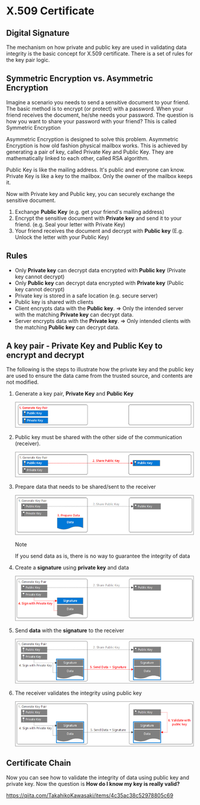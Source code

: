 # X.509 Certificate

## Digital Signature

The mechanism on how private and public key are used in validating data integrity is the basic concept for X.509 certificate.
There is a set of rules for the key pair logic.

## Symmetric Encryption vs. Asymmetric Encryption

Imagine a scenario you needs to send a sensitive document to your friend.  The basic method is to encrypt (or protect) with a password.  When your friend receives the document, he/she needs your password.  The question is how you want to share your password with your friend?  This is called Symmetric Encryption

Asymmetric Encryption is designed to solve this problem.  Asymmetric Encryption is how old fashion physical mailbox works.  This is achieved by generating a pair of key, called Private Key and Public Key.  They are mathematically linked to each other, called RSA algorithm.

Public Key is like the mailing address.  It's public and everyone can know.  
Private Key is like a key to the mailbox.  Only the owner of the mailbox keeps it.

Now with Private key and Public key, you can securely exchange the sensitive document.

1. Exchange **Public Key** (e.g. get your friend's mailing address)
1. Encrypt the sensitive document with **Private key** and send it to your friend.  (e.g. Seal your letter with Private Key)
1. Your friend receives the document and decrypt with **Public key** (E.g. Unlock the letter with your Public Key)

## Rules

- Only **Private key** can decrypt data encrypted with **Public key** (Private key cannot decrypt)
- Only **Public key** can decrypt data encrypted with **Private key** (Public key cannot decrypt)
- Private key is stored in a safe location (e.g. secure server)
- Public key is shared with clients
- Client encrypts data with the **Public key**.  => Only the intended server with the matching **Private key** can decrypt data.
- Server encrypts data with the **Private key**. => Only intended clients with the matching **Public key** can decrypt data.

## A key pair - Private Key and Public Key to encrypt and decrypt

The following is the steps to illustrate how the private key and the public key are used to ensure the data came from the trusted source, and contents are not modified.

1. Generate a key pair, **Private Key** and **Public Key**

    ![key pair 1](media/Key-Pair-01.png)

1. Public key must be shared with the other side of the communication (receiver).  

    ![key pair 2](media/Key-Pair-02.png)

1. Prepare data that needs to be shared/sent to the receiver  

    ![key pair 3](media/Key-Pair-03.png)

    > [!NOTE]
    > If you send data as is, there is no way to guarantee the integrity of data

1. Create a **signature** using **private key** and data  

    ![key pair 4](media/Key-Pair-04.png)

1. Send **data** with the **signature** to the receiver  

    ![key pair 5](media/Key-Pair-05.png)

1. The receiver validates the integrity using public key  

    ![key pair 6](media/Key-Pair-06.png)

## Certificate Chain

Now you can see how to validate the integrity of data using public key and private key.  Now the question is **How do I know my key is really valid?**

https://qiita.com/TakahikoKawasaki/items/4c35ac38c52978805c69